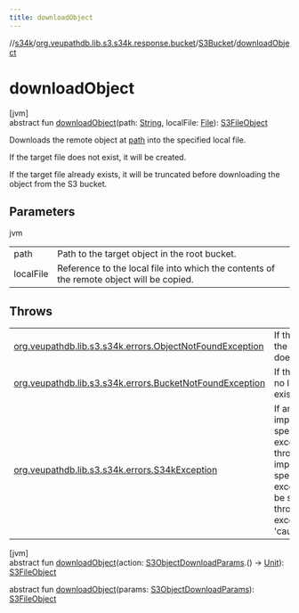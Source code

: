 ```yaml
---
title: downloadObject
---
```

//[s34k](../../../index.html)/[org.veupathdb.lib.s3.s34k.response.bucket](../index.html)/[S3Bucket](index.html)/[downloadObject](download-object.html)



# downloadObject



[jvm]\
abstract fun [downloadObject](download-object.html)(path: [String](https://kotlinlang.org/api/latest/jvm/stdlib/kotlin/-string/index.html), localFile: [File](https://docs.oracle.com/javase/8/docs/api/java/io/File.html)): [S3FileObject](../../org.veupathdb.lib.s3.s34k.response.object/-s3-file-object/index.html)



Downloads the remote object at [path](download-object.html) into the specified local file.



If the target file does not exist, it will be created.



If the target file already exists, it will be truncated before downloading the object from the S3 bucket.



## Parameters


jvm

| | |
|---|---|
| path | Path to the target object in the root bucket. |
| localFile | Reference to the local file into which the contents of the remote object will be copied. |



## Throws


| | |
|---|---|
| [org.veupathdb.lib.s3.s34k.errors.ObjectNotFoundException](../../org.veupathdb.lib.s3.s34k.errors/-object-not-found-exception/index.html) | If the object at the given path does not exist. |
| [org.veupathdb.lib.s3.s34k.errors.BucketNotFoundException](../../org.veupathdb.lib.s3.s34k.errors/-bucket-not-found-exception/index.html) | If this bucket no longer exists. |
| [org.veupathdb.lib.s3.s34k.errors.S34kException](../../org.veupathdb.lib.s3.s34k.errors/-s34k-exception/index.html) | If an implementation specific exception is thrown. The implementation specific exception will be set to the thrown exception's 'cause' value. |




[jvm]\
abstract fun [downloadObject](download-object.html)(action: [S3ObjectDownloadParams](../../org.veupathdb.lib.s3.s34k.requests.object/-s3-object-download-params/index.html).() -&gt; [Unit](https://kotlinlang.org/api/latest/jvm/stdlib/kotlin/-unit/index.html)): [S3FileObject](../../org.veupathdb.lib.s3.s34k.response.object/-s3-file-object/index.html)

abstract fun [downloadObject](download-object.html)(params: [S3ObjectDownloadParams](../../org.veupathdb.lib.s3.s34k.requests.object/-s3-object-download-params/index.html)): [S3FileObject](../../org.veupathdb.lib.s3.s34k.response.object/-s3-file-object/index.html)




